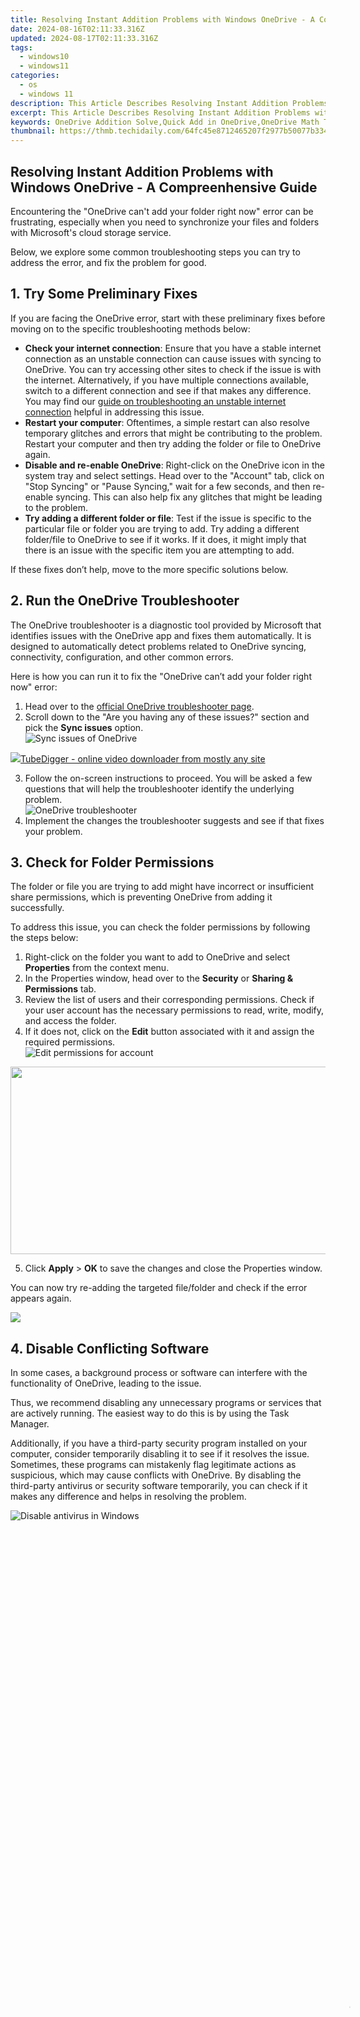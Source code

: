 ```yaml
---
title: Resolving Instant Addition Problems with Windows OneDrive - A Compreenhensive Guide
date: 2024-08-16T02:11:33.316Z
updated: 2024-08-17T02:11:33.316Z
tags:
  - windows10
  - windows11
categories:
  - os
  - windows 11
description: This Article Describes Resolving Instant Addition Problems with Windows OneDrive - A Compreenhensive Guide
excerpt: This Article Describes Resolving Instant Addition Problems with Windows OneDrive - A Compreenhensive Guide
keywords: OneDrive Addition Solve,Quick Add in OneDrive,OneDrive Math Tips,Fixing OneDrive Problems,Onedrive Calculation Help,OneDrive Sum Troubleshoot,Windows OneDrive Aid
thumbnail: https://thmb.techidaily.com/64fc45e8712465207f2977b50077b33434cfc78bbcc61824e624b36663dd238a.jpg
---
```


## Resolving Instant Addition Problems with Windows OneDrive - A Compreenhensive Guide

 Encountering the "OneDrive can't add your folder right now" error can be frustrating, especially when you need to synchronize your files and folders with Microsoft's cloud storage service.

 Below, we explore some common troubleshooting steps you can try to address the error, and fix the problem for good.

## 1\. Try Some Preliminary Fixes

 If you are facing the OneDrive error, start with these preliminary fixes before moving on to the specific troubleshooting methods below:

* **Check your internet connection**: Ensure that you have a stable internet connection as an unstable connection can cause issues with syncing to OneDrive. You can try accessing other sites to check if the issue is with the internet. Alternatively, if you have multiple connections available, switch to a different connection and see if that makes any difference. You may find our [guide on troubleshooting an unstable internet connection](https://www.makeuseof.com/how-to-fix-internet-connection/) helpful in addressing this issue.
* **Restart your computer**: Oftentimes, a simple restart can also resolve temporary glitches and errors that might be contributing to the problem. Restart your computer and then try adding the folder or file to OneDrive again.
* **Disable and re-enable OneDrive**: Right-click on the OneDrive icon in the system tray and select settings. Head over to the "Account" tab, click on "Stop Syncing" or "Pause Syncing," wait for a few seconds, and then re-enable syncing. This can also help fix any glitches that might be leading to the problem.
* **Try adding a different folder or file**: Test if the issue is specific to the particular file or folder you are trying to add. Try adding a different folder/file to OneDrive to see if it works. If it does, it might imply that there is an issue with the specific item you are attempting to add.

 If these fixes don’t help, move to the more specific solutions below.

## 2\. Run the OneDrive Troubleshooter

 The OneDrive troubleshooter is a diagnostic tool provided by Microsoft that identifies issues with the OneDrive app and fixes them automatically. It is designed to automatically detect problems related to OneDrive syncing, connectivity, configuration, and other common errors.

 Here is how you can run it to fix the "OneDrive can’t add your folder right now" error:

1. Head over to the [official OneDrive troubleshooter page](https://support.microsoft.com/en-us/home/contact?linkquery=run%20the%20onedrive%20troubleshooter).
2. Scroll down to the "Are you having any of these issues?" section and pick the **Sync issues** option.  
![Sync issues of OneDrive](https://static1.makeuseofimages.com/wordpress/wp-content/uploads/2023/06/sync-issues.jpg)
<!-- affiliate ads begin -->
<a href="https://secure.2checkout.com/order/checkout.php?PRODS=4572700&QTY=1&AFFILIATE=108875&CART=1"><img src="	https://www.tubedigger.com/wp-content/uploads/2020/08/tubedigger-software-new.png" border="0">TubeDigger - online video downloader from mostly any site</a>
<!-- affiliate ads end -->
3. Follow the on-screen instructions to proceed. You will be asked a few questions that will help the troubleshooter identify the underlying problem.  
![OneDrive troubleshooter](https://static1.makeuseofimages.com/wordpress/wp-content/uploads/2023/06/drive-troubleshooter.jpg)
4. Implement the changes the troubleshooter suggests and see if that fixes your problem.

## 3\. Check for Folder Permissions

 The folder or file you are trying to add might have incorrect or insufficient share permissions, which is preventing OneDrive from adding it successfully.

 To address this issue, you can check the folder permissions by following the steps below:

1. Right-click on the folder you want to add to OneDrive and select **Properties** from the context menu.
2. In the Properties window, head over to the **Security** or **Sharing & Permissions** tab.
3. Review the list of users and their corresponding permissions. Check if your user account has the necessary permissions to read, write, modify, and access the folder.
4. If it does not, click on the **Edit** button associated with it and assign the required permissions.  
![Edit permissions for account](https://static1.makeuseofimages.com/wordpress/wp-content/uploads/2023/06/edit-permissions.jpg)
<!-- affiliate ads begin -->
<a href="https://25home.pxf.io/c/5597632/2090698/16836" target="_top" id="2090698"><img src="//a.impactradius-go.com/display-ad/16836-2090698" border="0" alt="" width="720" height="300"/></a>
<!-- affiliate ads end -->
5. Click **Apply** \> **OK** to save the changes and close the Properties window.

 You can now try re-adding the targeted file/folder and check if the error appears again.

<!-- affiliate ads begin -->
<a href="https://estore.winxdvd.com/order/checkout.php?PRODS=4081991&QTY=1&AFFILIATE=108875&CART=1"><img src="https://www.winxdvd.com/affiliate/new-banner/wt-500x500.jpg" border="0"></a>
<!-- affiliate ads end -->
## 4\. Disable Conflicting Software

 In some cases, a background process or software can interfere with the functionality of OneDrive, leading to the issue.

 Thus, we recommend disabling any unnecessary programs or services that are actively running. The easiest way to do this is by using the Task Manager.

 Additionally, if you have a third-party security program installed on your computer, consider temporarily disabling it to see if it resolves the issue. Sometimes, these programs can mistakenly flag legitimate actions as suspicious, which may cause conflicts with OneDrive. By disabling the third-party antivirus or security software temporarily, you can check if it makes any difference and helps in resolving the problem.

![Disable antivirus in Windows](https://static1.makeuseofimages.com/wordpress/wp-content/uploads/2023/05/disable-antivirus-windows.jpg)
<!-- affiliate ads begin -->
<span id="1793213">
					<video width="1080" height="1620" style="cursor:pointer"
           poster="//a.impactradius-go.com/display-clicktoplayimage/1793213.jpeg"
           onclick="if(!this.playClicked){this.play();this.setAttribute('controls',true);this.playClicked=true;}">
	   <source src="//a.impactradius-go.com/display-ad/19135-1793213">
	   <img src="//a.impactradius-go.com/display-clicktoplayimage/1793213.jpeg" style="border: none; height: 100%; width: 100%; object-fit: contain">
	</video>
	<div style="width:1080px;text-align:center"><a href="javascript:window.open(decodeURIComponent('https%3A%2F%2Ftinyland.pxf.io%2Fc%2F5597632%2F1793213%2F19135'), '_blank');void(0);">Click here</a></div>
</span>
<img height="0" width="0" src="https://imp.pxf.io/i/5597632/1793213/19135" style="position:absolute;visibility:hidden;" border="0" />
<!-- affiliate ads end -->

 If the problem resolves after disabling the antivirus program, it is best to switch to another, more reliable service.

## 5\. Check Your Available Storage

 You can also face the problem if your OneDrive account doesn't have enough storage space. When this happens, you won't be able to add new folders or files.

 To check your available storage space:

1. Visit the [OneDrive website](https://onedrive.live.com/about/en-us/signin/) and sign in to your account.
2. Head over to the **Accounts** settings section and check for storage space.
3. Verify if you have sufficient storage or if you have reached your storage limit.

 In case you are running low on storage or have exceeded your limit, here are some actions you can take to free up space or expand your storage:

* **Delete unnecessary files**: Remove any unwanted files and folders from your OneDrive account that you no longer need. We also recommend checking your OneDrive Recycle Bin and permanently deleting any files you no longer need, as the Recycle Bin occupies storage space as well.
* **Upgrade your OneDrive storage**: If deleting the unwanted files doesn’t help, or you consistently need more storage space, consider upgrading your OneDrive subscription to a higher storage tier. This will allow you to add more content in the future without worrying about the available space.

<!-- affiliate ads begin -->
<a href="https://secure.2checkout.com/order/checkout.php?PRODS=4699091&QTY=1&AFFILIATE=108875&CART=1"><img src="https://secure.avangate.com/images/merchant/bccefcc1b1eee9eca3ae4f5c1a281482/products/1_jutoh-logo-1200x1600.jpg" border="0">Jutoh Plus -  Jutoh is an ebook creator for Epub, Kindle and more. It's fast, runs on Windows, Mac, and Linux, comes with a cover design editor, and allows book variations to be created with alternate text, style sheets and cover designs. Jutoh Plus adds scripting so you can automate ebook import and creation operations. It also allows customisation of ebook HTML via templates and source code documents; and you can create Windows CHM and wxWidgets HTB help files. </a>
<!-- affiliate ads end -->
## 6\. Reinstall OneDrive

 In case you have exhausted all options and are still unable to add the desired file/folder, you can consider uninstalling OneDrive and then reinstalling it from scratch.

 This will fix any underlying issues in the current OneDrive installation and hopefully, fix the issue at hand once and for all.

<!-- affiliate ads begin -->
<a href="https://store.nero.com/order/checkout.php?PRODS=42296855&QTY=1&AFFILIATE=108875&CART=1"><img src="http://cdnwww.nero.com/nero-com-wAssets/img/banners/2023/recode/Nero_Recode_Screen_2.png" border="0"></a>
<!-- affiliate ads end -->
## Synchronization Made Easy on Windows

 Hopefully, the solutions we have listed above will help you fix the error at hand in no time. However, if it persists even after reinstalling OneDrive, we suggest reaching out to the official Microsoft support team and reporting the problem to them. Remember to regularly update your OneDrive application and maintain a stable internet connection to prevent future syncing issues.

 Below, we explore some common troubleshooting steps you can try to address the error, and fix the problem for good.



<ins class="adsbygoogle"
      style="display:block"
      data-ad-client="ca-pub-7571918770474297"
      data-ad-slot="8358498916"
      data-ad-format="auto"
      data-full-width-responsive="true"></ins>


<span class="atpl-alsoreadstyle">Also read:</span>
<div><ul>
<li><a href="https://digital-screen-recording.techidaily.com/new-affordable-high-performance-game-mice-and-keyboards-for-gamers/"><u>[New] Affordable High-Performance Game Mice and Keyboards for Gamers</u></a></li>
<li><a href="https://fox-http.techidaily.com/new-alives-low-residue-sound-technique/"><u>[New] Alive's Low-Residue Sound Technique</u></a></li>
<li><a href="https://fox-cloud.techidaily.com/new-crafting-ae-titles-with-maximum-impression/"><u>[New] Crafting AE Titles with Maximum Impression</u></a></li>
<li><a href="https://instagram-videos.techidaily.com/new-guide-to-muting-instagram-accounts-for-2024/"><u>[New] Guide to Muting Instagram Accounts for 2024</u></a></li>
<li><a href="https://vp-tips.techidaily.com/new-in-2024-illuminating-your-android-videos-a-quick-guide/"><u>[New] In 2024, Illuminating Your Android Videos  A Quick Guide</u></a></li>
<li><a href="https://youtube-lab.techidaily.com/he-best-youtube-thumbnail-size-for-2024/"><u>[New] The Best YouTube Thumbnail Size for 2024</u></a></li>
<li><a href="https://fox-friendly.techidaily.com/new-unleashing-potential-with-the-q500-drone-for-2024/"><u>[New] Unleashing Potential with the Q500 Drone for 2024</u></a></li>
<li><a href="https://facebook-video-content.techidaily.com/updated-lighten-your-sentence-with-satire-ranking-funniest-facebook-detentions-for-2024/"><u>[Updated] Lighten Your Sentence with Satire  Ranking Funniest Facebook Detentions for 2024</u></a></li>
<li><a href="https://android-unlock.techidaily.com/10-easy-to-use-frp-bypass-tools-for-unlocking-google-accounts-on-samsung-galaxy-s24-by-drfone-android/"><u>10 Easy-to-Use FRP Bypass Tools for Unlocking Google Accounts On Samsung Galaxy S24</u></a></li>
<li><a href="https://facebook-video-content.techidaily.com/2024-approved-reimagining-your-video-presentation-update-facebook-covers-today/"><u>2024 Approved  Reimagining Your Video Presentation  Update Facebook Covers Today</u></a></li>
<li><a href="https://win11-tips.techidaily.com/cool-running-tech-maintaining-moderate-temperatures-while-gaming/"><u>Cool Running Tech: Maintaining Moderate Temperatures While Gaming</u></a></li>
<li><a href="https://win11-tips.techidaily.com/counteracting-no-display-available-on-windows-11/"><u>Counteracting 'No Display Available' On Windows 11</u></a></li>
<li><a href="https://win11-tips.techidaily.com/dealing-with-one-way-outlook-on-secure-windows-operating-system/"><u>Dealing with One-Way Outlook on Secure Windows Operating System</u></a></li>
<li><a href="https://win11-tips.techidaily.com/dive-into-unparalleled-windows-software-selection/"><u>Dive Into Unparalleled Windows Software Selection</u></a></li>
<li><a href="https://win11-tips.techidaily.com/enhancing-boot-speed-manipulating-boot-sequence-timer/"><u>Enhancing Boot Speed: Manipulating Boot Sequence Timer</u></a></li>
<li><a href="https://win11-tips.techidaily.com/exploring-the-depths-of-0x0000003b-bsod-error-in-windows-pcs/"><u>Exploring the Depths of 0X0000003B BSOD Error in Windows PCs</u></a></li>
<li><a href="https://win11-tips.techidaily.com/fixing-no-connection-to-ea-servers-on-your-pc/"><u>Fixing No Connection to EA Servers on Your PC</u></a></li>
<li><a href="https://techidaily.com/hard-resetting-an-xiaomi-redmi-13c-device-made-easy-drfone-by-drfone-reset-android-reset-android/"><u>Hard Resetting an Xiaomi Redmi 13C Device Made Easy | Dr.fone</u></a></li>
<li><a href="https://win11-tips.techidaily.com/harnessing-the-potential-of-wingetui-for-w11-package-management/"><u>Harnessing the Potential of WingetUI for W11 Package Management</u></a></li>
<li><a href="https://location-social.techidaily.com/how-to-activate-and-use-life360-ghost-mode-on-samsung-galaxy-a05-drfone-by-drfone-virtual-android/"><u>How To Activate and Use Life360 Ghost Mode On Samsung Galaxy A05 | Dr.fone</u></a></li>
<li><a href="https://win11-tips.techidaily.com/how-to-activate-w11s-accelerated-support-mode/"><u>How to Activate W11’s Accelerated Support Mode</u></a></li>
<li><a href="https://win11-tips.techidaily.com/how-to-expand-your-playnite-digital-library-on-windows-pcs/"><u>How to Expand Your Playnite Digital Library on Windows PCs</u></a></li>
<li><a href="https://android-transfer.techidaily.com/in-2024-android-to-apple-how-to-transfer-photos-from-honor-x50-to-ipad-easily-drfone-by-drfone-transfer-from-android-transfer-from-android/"><u>In 2024, Android to Apple How To Transfer Photos From Honor X50 to iPad Easily | Dr.fone</u></a></li>
<li><a href="https://review-topics.techidaily.com/in-2024-how-to-change-google-play-location-on-oppo-a78-drfone-by-drfone-virtual-android/"><u>In 2024, How to Change Google Play Location On Oppo A78 | Dr.fone</u></a></li>
<li><a href="https://apple-account.techidaily.com/in-2024-how-to-remove-apple-iphone-se-2020-device-from-icloud-by-drfone-ios/"><u>In 2024, How to Remove Apple iPhone SE (2020) Device from iCloud</u></a></li>
<li><a href="https://bypass-frp.techidaily.com/in-2024-latest-guide-how-to-bypass-tecno-spark-20-proplus-frp-without-computer-by-drfone-android/"><u>In 2024, Latest Guide How To Bypass Tecno Spark 20 Pro+ FRP Without Computer</u></a></li>
<li><a href="https://win11-tips.techidaily.com/lack-of-drive-letters-on-your-windows-pc-heres-why-and-how-to-fix-it/"><u>Lack of Drive Letters on Your Windows PC? Here's Why & How to Fix It</u></a></li>
<li><a href="https://win11-tips.techidaily.com/leading-non-windows-programs-as-substitutes-for-the-windows-snip-tool/"><u>Leading Non-Windows Programs as Substitutes for the Window’s Snip Tool</u></a></li>
<li><a href="https://extra-approaches.techidaily.com/masterclass-15-color-grading-look-ups-for-camcorder-for-2024/"><u>Masterclass 15 Color Grading Look-Ups for Camcorder for 2024</u></a></li>
<li><a href="https://win11-tips.techidaily.com/navigating-through-mkv-to-mp4-transformation-on-windows/"><u>Navigating Through MKV-to-MP4 Transformation on Windows</u></a></li>
<li><a href="https://program-issues.techidaily.com/no-more-freezes-the-solution-to-cyberpunk-nk-2077-stuttering-is-here/"><u>No More Freezes - The Solution to Cyberpunk Nk 2077 Stuttering Is Here</u></a></li>
<li><a href="https://win11-tips.techidaily.com/overcome-shift-key-stickiness-in-windows-os/"><u>Overcome Shift Key Stickiness in Windows OS</u></a></li>
<li><a href="https://win11-tips.techidaily.com/remedying-network-unavailable-error-on-windows-devices/"><u>Remedying 'Network Unavailable' Error on Windows Devices</u></a></li>
<li><a href="https://win11-tips.techidaily.com/resolving-spotify-freeze-issue-in-windows-11-os/"><u>Resolving Spotify Freeze Issue in Windows 11 OS</u></a></li>
<li><a href="https://win11-tips.techidaily.com/revenue-sources-for-windows-11-microsofts-strategy/"><u>Revenue Sources for Windows 11: Microsoft's Strategy</u></a></li>
<li><a href="https://win11-tips.techidaily.com/setting-up-a-chrome-friendly-environment-in-windows-11/"><u>Setting Up a Chrome-Friendly Environment in Windows 11</u></a></li>
<li><a href="https://facebook-video-share.techidaily.com/streamline-your-videography-journey-choose-from-the-top-8-free-tools-for-2024/"><u>Streamline Your Videography Journey  Choose From the Top 8 Free Tools for 2024</u></a></li>
<li><a href="https://win11-tips.techidaily.com/streamlining-system-efficiency-incorporating-law-filters-into-your-workflow/"><u>Streamlining System Efficiency: Incorporating LAW Filters Into Your Workflow</u></a></li>
<li><a href="https://win11-tips.techidaily.com/the-best-weather-apps-for-windows-11-and-11/"><u>The Best Weather Apps for Windows 11 & 11</u></a></li>
<li><a href="https://win11-tips.techidaily.com/the-ultimate-guide-to-launching-windows-ea-quickly/"><u>The Ultimate Guide to Launching Windows EA Quickly</u></a></li>
<li><a href="https://win11-tips.techidaily.com/top-4-innovations-microsoft-paint-revamped/"><u>Top 4 Innovations: Microsoft Paint Revamped</u></a></li>
<li><a href="https://tech-renaissance.techidaily.com/troubleshooting-steps-for-correcting-d3dx928dll-errors-in-windows/"><u>Troubleshooting Steps for Correcting d3dx9_28.dll Errors in Windows</u></a></li>
<li><a href="https://win11-tips.techidaily.com/uniting-computers-and-phones-with-samsung-flow/"><u>Uniting Computers & Phones with Samsung Flow</u></a></li>
<li><a href="https://win11-tips.techidaily.com/win-11-profile-management-new-folder-titles/"><u>Win 11 Profile Management: New Folder Titles</u></a></li>
<li><a href="https://win11-tips.techidaily.com/windows-timeline-6-ways-to-get-your-systems-timer-running/"><u>Windows Timeline: 6 Ways to Get Your System's Timer Running</u></a></li>
</ul></div>
